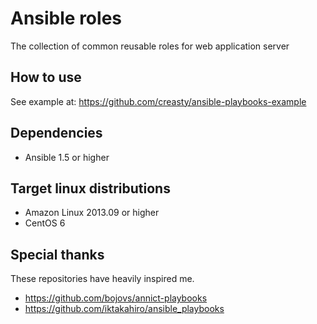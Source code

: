 Ansible roles
=============

The collection of common reusable roles for web application server


How to use
----------

See example at: https://github.com/creasty/ansible-playbooks-example


Dependencies
------------

- Ansible 1.5 or higher


Target linux distributions
--------------------------

- Amazon Linux 2013.09 or higher
- CentOS 6


Special thanks
--------------

These repositories have heavily inspired me.

- https://github.com/bojovs/annict-playbooks
- https://github.com/iktakahiro/ansible_playbooks

